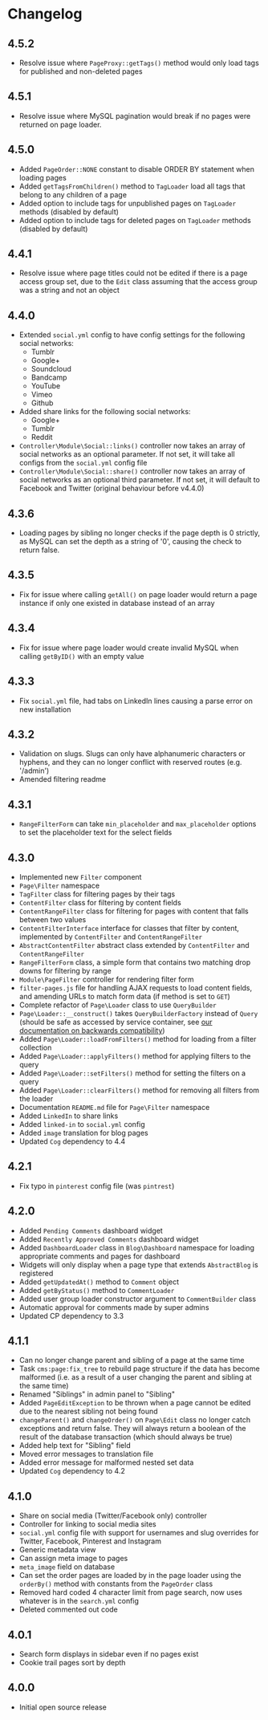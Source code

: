 # Changelog

## 4.5.2

- Resolve issue where `PageProxy::getTags()` method would only load tags for published and non-deleted pages

## 4.5.1

- Resolve issue where MySQL pagination would break if no pages were returned on page loader.

## 4.5.0

- Added `PageOrder::NONE` constant to disable ORDER BY statement when loading pages
- Added `getTagsFromChildren()` method to `TagLoader` load all tags that belong to any children of a page
- Added option to include tags for unpublished pages on `TagLoader` methods (disabled by default)
- Added option to include tags for deleted pages on `TagLoader` methods (disabled by default)

## 4.4.1

- Resolve issue where page titles could not be edited if there is a page access group set, due to the `Edit` class assuming that the access group was a string and not an object

## 4.4.0

- Extended `social.yml` config to have config settings for the following social networks:
    - Tumblr
    - Google+
    - Soundcloud
    - Bandcamp
    - YouTube
    - Vimeo
    - Github
- Added share links for the following social networks:
    - Google+
    - Tumblr
    - Reddit
- `Controller\Module\Social::links()` controller now takes an array of social networks as an optional parameter. If not set, it will take all configs from the `social.yml` config file
- `Controller\Module\Social::share()` controller now takes an array of social networks as an optional third parameter. If not set, it will default to Facebook and Twitter (original behaviour before v4.4.0)

## 4.3.6

- Loading pages by sibling no longer checks if the page depth is 0 strictly, as MySQL can set the depth as a string of '0', causing the check to return false.

## 4.3.5

- Fix for issue where calling `getAll()` on page loader would return a page instance if only one existed in database instead of an array

## 4.3.4

- Fix for issue where page loader would create invalid MySQL when calling `getByID()` with an empty value

## 4.3.3

- Fix `social.yml` file, had tabs on LinkedIn lines causing a parse error on new installation

## 4.3.2

- Validation on slugs. Slugs can only have alphanumeric characters or hyphens, and they can no longer conflict with reserved routes (e.g. '/admin')
- Amended filtering readme

## 4.3.1

- `RangeFilterForm` can take `min_placeholder` and `max_placeholder` options to set the placeholder text for the select fields

## 4.3.0

- Implemented new `Filter` component
- `Page\Filter` namespace
- `TagFilter` class for filtering pages by their tags
- `ContentFilter` class for filtering by content fields
- `ContentRangeFilter` class for filtering for pages with content that falls between two values
- `ContentFilterInterface` interface for classes that filter by content, implemented by `ContentFilter` and `ContentRangeFilter`
- `AbstractContentFilter` abstract class extended by `ContentFilter` and `ContentRangeFilter`
- `RangeFilterForm` class, a simple form that contains two matching drop downs for filtering by range
- `Module\PageFilter` controller for rendering filter form
- `filter-pages.js` file for handling AJAX requests to load content fields, and amending URLs to match form data (if method is set to `GET`)
- Complete refactor of `Page\Loader` class to use `QueryBuilder`
- `Page\Loader::__construct()` takes `QueryBuilderFactory` instead of `Query` (should be safe as accessed by service container, see <a href="http://wiki.mothership.ec/Backwards_compatibility">our documentation on backwards compatibility</a>)
- Added `Page\Loader::loadFromFilters()` method for loading from a filter collection
- Added `Page\Loader::applyFilters()` method for applying filters to the query
- Added `Page\Loader::setFilters()` method for setting the filters on a query
- Added `Page\Loader::clearFilters()` method for removing all filters from the loader
- Documentation `README.md` file for `Page\Filter` namespace
- Added `LinkedIn` to share links
- Added `linked-in` to `social.yml` config
- Added `image` translation for blog pages
- Updated `Cog` dependency to 4.4

## 4.2.1

- Fix typo in `pinterest` config file (was `pintrest`)

## 4.2.0

- Added `Pending Comments` dashboard widget
- Added `Recently Approved Comments` dashboard widget
- Added `DashboardLoader` class in `Blog\Dashboard` namespace for loading appropriate comments and pages for dashboard
- Widgets will only display when a page type that extends `AbstractBlog` is registered
- Added `getUpdatedAt()` method to `Comment` object
- Added `getByStatus()` method to `CommentLoader`
- Added user group loader constructor argument to `CommentBuilder` class
- Automatic approval for comments made by super admins
- Updated CP dependency to 3.3

## 4.1.1

- Can no longer change parent and sibling of a page at the same time
- Task `cms:page:fix_tree` to rebuild page structure if the data has become malformed (i.e. as a result of a user changing the parent and sibling at the same time)
- Renamed "Siblings" in admin panel to "Sibling"
- Added `PageEditException` to be thrown when a page cannot be edited due to the nearest sibling not being found
- `changeParent()` and `changeOrder()` on `Page\Edit` class no longer catch exceptions and return false. They will always return a boolean of the result of the database transaction (which should always be true)
- Added help text for "Sibling" field
- Moved error messages to translation file
- Added error message for malformed nested set data
- Updated `Cog` dependency to 4.2

## 4.1.0

- Share on social media (Twitter/Facebook only) controller
- Controller for linking to social media sites
- `social.yml` config file with support for usernames and slug overrides for Twitter, Facebook, Pinterest and Instagram
- Generic metadata view
- Can assign meta image to pages
- `meta_image` field on database
- Can set the order pages are loaded by in the page loader using the `orderBy()` method with constants from the `PageOrder` class
- Removed hard coded 4 character limit from page search, now uses whatever is in the `search.yml` config
- Deleted commented out code

## 4.0.1

- Search form displays in sidebar even if no pages exist
- Cookie trail pages sort by depth

## 4.0.0

- Initial open source release
